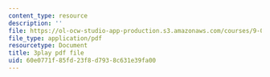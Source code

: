 ```yaml
---
content_type: resource
description: ''
file: https://ol-ocw-studio-app-production.s3.amazonaws.com/courses/9-00sc-introduction-to-psychology-fall-2011/60e0771f85fd23f8d7938c631e39fa00_kD3CswjYb2E.pdf
file_type: application/pdf
resourcetype: Document
title: 3play pdf file
uid: 60e0771f-85fd-23f8-d793-8c631e39fa00
---
```


